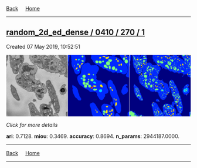 
[Back](..)&nbsp;&nbsp;&nbsp;&nbsp;&nbsp;[Home](https://leapmanlab.github.io/snapshots)

---

<div class="summary"><a href="1"><h2>random_2d_ed_dense / 0410 / 270 / 1</h2></a><p>Created 07 May 2019, 10:52:51
</p><a href="1"><img src="1/media/summary.png" align="center"></a><p>
<i>Click for more details</i>
</p></div>

**ari**: 0.7128. **miou**: 0.3469. **accuracy**: 0.8694. **n_params**: 2944187.0000. 

---

[Back](..)&nbsp;&nbsp;&nbsp;&nbsp;&nbsp;[Home](https://leapmanlab.github.io/snapshots)

---